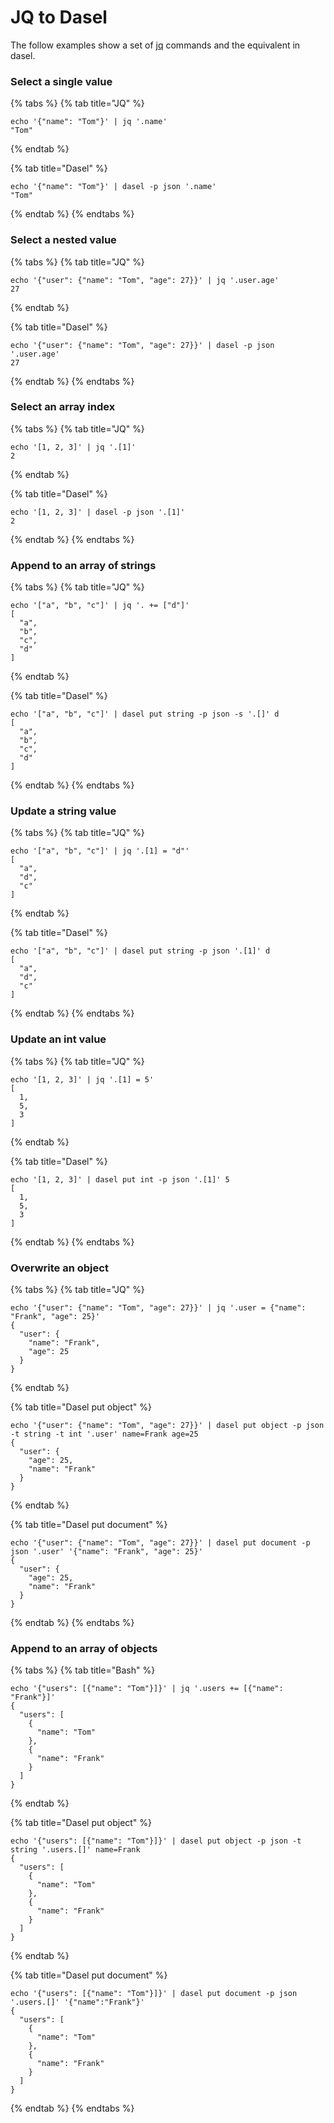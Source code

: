 # JQ to Dasel

The follow examples show a set of [jq](https://github.com/stedolan/jq) commands and the equivalent in dasel.

### **Select a single value**

{% tabs %}
{% tab title="JQ" %}

```shell
echo '{"name": "Tom"}' | jq '.name'
"Tom"
```

{% endtab %}

{% tab title="Dasel" %}

```shell
echo '{"name": "Tom"}' | dasel -p json '.name'
"Tom"
```

{% endtab %}
{% endtabs %}

### **Select a nested value**

{% tabs %}
{% tab title="JQ" %}

```shell
echo '{"user": {"name": "Tom", "age": 27}}' | jq '.user.age'
27
```

{% endtab %}

{% tab title="Dasel" %}

```shell
echo '{"user": {"name": "Tom", "age": 27}}' | dasel -p json '.user.age'
27
```

{% endtab %}
{% endtabs %}

### **Select an array index**

{% tabs %}
{% tab title="JQ" %}

```shell
echo '[1, 2, 3]' | jq '.[1]'
2
```

{% endtab %}

{% tab title="Dasel" %}

```shell
echo '[1, 2, 3]' | dasel -p json '.[1]'
2
```

{% endtab %}
{% endtabs %}

### **Append to an array of strings**

{% tabs %}
{% tab title="JQ" %}

```shell
echo '["a", "b", "c"]' | jq '. += ["d"]'
[
  "a",
  "b",
  "c",
  "d"
]
```

{% endtab %}

{% tab title="Dasel" %}

```shell
echo '["a", "b", "c"]' | dasel put string -p json -s '.[]' d
[
  "a",
  "b",
  "c",
  "d"
]
```

{% endtab %}
{% endtabs %}

### **Update a string value**

{% tabs %}
{% tab title="JQ" %}

```shell
echo '["a", "b", "c"]' | jq '.[1] = "d"'
[
  "a",
  "d",
  "c"
]
```

{% endtab %}

{% tab title="Dasel" %}

```shell
echo '["a", "b", "c"]' | dasel put string -p json '.[1]' d
[
  "a",
  "d",
  "c"
]
```

{% endtab %}
{% endtabs %}

### **Update an int value**

{% tabs %}
{% tab title="JQ" %}

```shell
echo '[1, 2, 3]' | jq '.[1] = 5'
[
  1,
  5,
  3
]
```

{% endtab %}

{% tab title="Dasel" %}

```shell
echo '[1, 2, 3]' | dasel put int -p json '.[1]' 5
[
  1,
  5,
  3
]
```

{% endtab %}
{% endtabs %}

### **Overwrite an object**

{% tabs %}
{% tab title="JQ" %}

```shell
echo '{"user": {"name": "Tom", "age": 27}}' | jq '.user = {"name": "Frank", "age": 25}'
{
  "user": {
    "name": "Frank",
    "age": 25
  }
}
```

{% endtab %}

{% tab title="Dasel put object" %}

```shell
echo '{"user": {"name": "Tom", "age": 27}}' | dasel put object -p json -t string -t int '.user' name=Frank age=25
{
  "user": {
    "age": 25,
    "name": "Frank"
  }
}
```

{% endtab %}

{% tab title="Dasel put document" %}

```shell
echo '{"user": {"name": "Tom", "age": 27}}' | dasel put document -p json '.user' '{"name": "Frank", "age": 25}'
{
  "user": {
    "age": 25,
    "name": "Frank"
  }
}
```

{% endtab %}
{% endtabs %}

### **Append to an array of objects**

{% tabs %}
{% tab title="Bash" %}

```shell
echo '{"users": [{"name": "Tom"}]}' | jq '.users += [{"name": "Frank"}]'
{
  "users": [
    {
      "name": "Tom"
    },
    {
      "name": "Frank"
    }
  ]
}
```

{% endtab %}

{% tab title="Dasel put object" %}

```shell
echo '{"users": [{"name": "Tom"}]}' | dasel put object -p json -t string '.users.[]' name=Frank
{
  "users": [
    {
      "name": "Tom"
    },
    {
      "name": "Frank"
    }
  ]
}
```

{% endtab %}

{% tab title="Dasel put document" %}

```shell
echo '{"users": [{"name": "Tom"}]}' | dasel put document -p json '.users.[]' '{"name":"Frank"}'
{
  "users": [
    {
      "name": "Tom"
    },
    {
      "name": "Frank"
    }
  ]
}
```

{% endtab %}
{% endtabs %}
